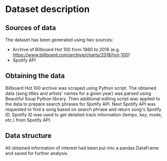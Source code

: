 # Dataset description

## Sources of data
The dataset has been generated using two sources:
* Archive of Billboard Hot 100 from 1980 to 2018 (e.g. https://www.billboard.com/archive/charts/2018/hot-100)
* Spotify API

## Obtaining the data
Billboard Hot 100 archive was scraped using Python script. The obtained data (song titles and artists' names for a given year) 
was parsed using Beautiful Soup Python library.
Then additional editing script was applied to the data to prepare search phrases for Spotify API.
Next Spotify API was requested to find a song based on search phrase and return song's Spotify ID.
Spotify ID was used to get detailed track information (tempo, key, mode, etc.) from Spotify API.

## Data structure
All obtained information of interest had been put into a pandas DataFrame and saved for further analysis.

